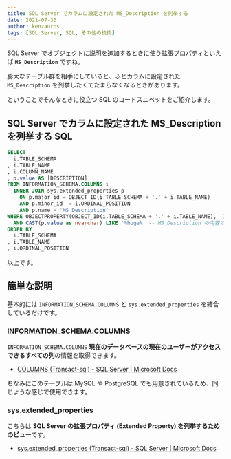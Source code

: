 ```yaml
---
title: SQL Server でカラムに設定された MS_Description を列挙する
date: 2021-07-30
author: kenzauros
tags: [SQL Server, SQL, その他の技術]
---
```


SQL Server でオブジェクトに説明を追加するときに使う拡張プロパティといえば **`MS_Description`** ですね。

膨大なテーブル群を相手にしていると、ふとカラムに設定された `MS_Description` を列挙したくてたまらなくなるときがあります。

ということでそんなときに役立つ SQL のコードスニペットをご紹介します。

## SQL Server でカラムに設定された MS_Description を列挙する SQL

```sql
SELECT
  i.TABLE_SCHEMA
, i.TABLE_NAME
, i.COLUMN_NAME
, p.value AS [DESCRIPTION]
FROM INFORMATION_SCHEMA.COLUMNS i
  INNER JOIN sys.extended_properties p
    ON p.major_id = OBJECT_ID(i.TABLE_SCHEMA + '.' + i.TABLE_NAME)
    AND p.minor_id  = i.ORDINAL_POSITION
    AND p.name = 'MS_Description'
WHERE OBJECTPROPERTY(OBJECT_ID(i.TABLE_SCHEMA + '.' + i.TABLE_NAME), 'IsMsShipped') = 0 -- システムオブジェクト以外
  AND CAST(p.value as nvarchar) LIKE '%hoge%' -- MS_Description の内容で抽出
ORDER BY
  i.TABLE_SCHEMA
, i.TABLE_NAME
, i.ORDINAL_POSITION
```

以上です。

## 簡単な説明

基本的には `INFORMATION_SCHEMA.COLUMNS` と `sys.extended_properties` を結合しているだけです。

### INFORMATION_SCHEMA.COLUMNS

`INFORMATION_SCHEMA.COLUMNS` **現在のデータベースの現在のユーザーがアクセスできるすべての列**の情報を取得できます。

- [COLUMNS (Transact-sql) - SQL Server | Microsoft Docs](https://docs.microsoft.com/ja-jp/sql/relational-databases/system-information-schema-views/columns-transact-sql?view=sql-server-ver15)

ちなみにこのテーブルは MySQL や PostgreSQL でも用意されているため、同じような感じで使用できます。

### sys.extended_properties

こちらは **SQL Server の拡張プロパティ (Extended Property) を列挙するためのビュー**です。

- [sys.extended_properties (Transact-sql) - SQL Server | Microsoft Docs](https://docs.microsoft.com/ja-jp/sql/relational-databases/system-catalog-views/extended-properties-catalog-views-sys-extended-properties?view=sql-server-ver15)